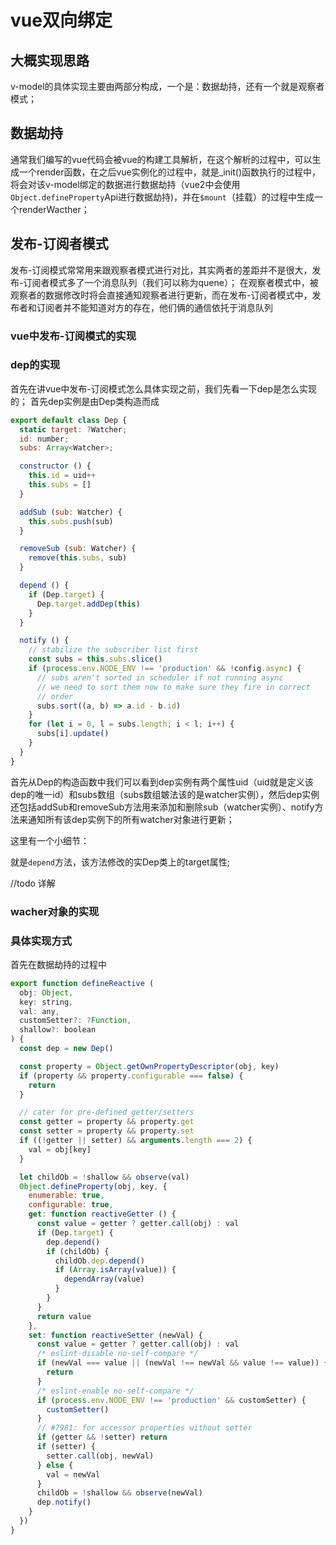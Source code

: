 # vue双向绑定

## 大概实现思路

v-model的具体实现主要由两部分构成，一个是：数据劫持，还有一个就是观察者模式；


## 数据劫持
通常我们编写的vue代码会被vue的构建工具解析，在这个解析的过程中，可以生成一个render函数，在之后vue实例化的过程中，就是_init()函数执行的过程中，将会对该v-model绑定的数据进行数据劫持（vue2中会使用`Object.defineProperty`Api进行数据劫持)，并在`$mount`（挂载）的过程中生成一个renderWacther；

## 发布-订阅者模式
发布-订阅模式常常用来跟观察者模式进行对比，其实两者的差距并不是很大，发布-订阅者模式多了一个消息队列（我们可以称为quene）；
在观察者模式中，被观察者的数据修改时将会直接通知观察者进行更新，而在发布-订阅者模式中，发布者和订阅者并不能知道对方的存在，他们俩的通信依托于消息队列

### vue中发布-订阅模式的实现
<!-- 在vue里面，发布-订阅模式下的消息队列用的是Dep全局变量，通过dep来通知订阅者进行更新； -->



### dep的实现
首先在讲vue中发布-订阅模式怎么具体实现之前，我们先看一下dep是怎么实现的；
首先dep实例是由Dep类构造而成

```js
export default class Dep {
  static target: ?Watcher;
  id: number;
  subs: Array<Watcher>;

  constructor () {
    this.id = uid++
    this.subs = []
  }

  addSub (sub: Watcher) {
    this.subs.push(sub)
  }

  removeSub (sub: Watcher) {
    remove(this.subs, sub)
  }

  depend () {
    if (Dep.target) {
      Dep.target.addDep(this)
    }
  }

  notify () {
    // stabilize the subscriber list first
    const subs = this.subs.slice()
    if (process.env.NODE_ENV !== 'production' && !config.async) {
      // subs aren't sorted in scheduler if not running async
      // we need to sort them now to make sure they fire in correct
      // order
      subs.sort((a, b) => a.id - b.id)
    }
    for (let i = 0, l = subs.length; i < l; i++) {
      subs[i].update()
    }
  }
}
```
首先从Dep的构造函数中我们可以看到dep实例有两个属性uid（uid就是定义该dep的唯一id）和subs数组（subs数组皴法该的是watcher实例），然后dep实例还包括addSub和removeSub方法用来添加和删除sub（watcher实例）、notify方法来通知所有该dep实例下的所有watcher对象进行更新；

这里有一个小细节：

就是`depend`方法，该方法修改的实Dep类上的target属性;

//todo 详解

### wacher对象的实现

### 具体实现方式
首先在数据劫持的过程中

```js @src/core/observer/index.js
export function defineReactive (
  obj: Object,
  key: string,
  val: any,
  customSetter?: ?Function,
  shallow?: boolean
) {
  const dep = new Dep()

  const property = Object.getOwnPropertyDescriptor(obj, key)
  if (property && property.configurable === false) {
    return
  }

  // cater for pre-defined getter/setters
  const getter = property && property.get
  const setter = property && property.set
  if ((!getter || setter) && arguments.length === 2) {
    val = obj[key]
  }

  let childOb = !shallow && observe(val)
  Object.defineProperty(obj, key, {
    enumerable: true,
    configurable: true,
    get: function reactiveGetter () {
      const value = getter ? getter.call(obj) : val
      if (Dep.target) {
        dep.depend()
        if (childOb) {
          childOb.dep.depend()
          if (Array.isArray(value)) {
            dependArray(value)
          }
        }
      }
      return value
    },
    set: function reactiveSetter (newVal) {
      const value = getter ? getter.call(obj) : val
      /* eslint-disable no-self-compare */
      if (newVal === value || (newVal !== newVal && value !== value)) {
        return
      }
      /* eslint-enable no-self-compare */
      if (process.env.NODE_ENV !== 'production' && customSetter) {
        customSetter()
      }
      // #7981: for accessor properties without setter
      if (getter && !setter) return
      if (setter) {
        setter.call(obj, newVal)
      } else {
        val = newVal
      }
      childOb = !shallow && observe(newVal)
      dep.notify()
    }
  })
}
```


